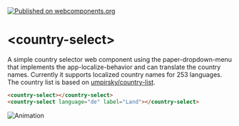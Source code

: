 [![Published on webcomponents.org](https://img.shields.io/badge/webcomponents.org-published-blue.svg)](https://www.webcomponents.org/element/Protoss78/country-select)

# \<country-select\>

A simple country selector web component using the paper-dropdown-menu that implements the app-localize-behavior and can translate the country names. Currently it supports localized country names for 253 languages. The country list is based on [umpirsky/country-list](https://github.com/umpirsky/country-list).

<!--
```
<custom-element-demo>
  <template>
    <script src="../webcomponentsjs/webcomponents-lite.js"></script>
    <link rel="import" href="country-select.html">
    <style is="custom-style">
      #container {
        display: flex;
      }
    </style>
    <div id="container">
      <next-code-block></next-code-block>
    </div>
  </template>
</custom-element-demo>
```
-->
```html
<country-select></country-select>
<country-select language="de" label="Land"></country-select>
```

![Animation](https://github.com/Protoss78/country-select/blob/master/animation.gif "Animation")
